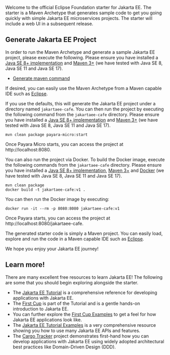 Welcome to the official Eclipse Foundation starter for Jakarta EE. The starter is a Maven Archetype that generates sample code to get you going quickly with simple Jakarta EE microservices projects. The starter will include a web UI in a subsequent release.

## Generate Jakarta EE Project
In order to run the Maven Archetype and generate a sample Jakarta EE project, please execute the following. Please ensure you have installed a [Java SE 8+ implementation](https://adoptium.net/?variant=openjdk8) and [Maven 3+](https://maven.apache.org/download.cgi) (we have tested with Java SE 8, Java SE 11 and Java SE 17).


- [Generate maven command](./starter.html)


If desired, you can easily use the Maven Archetype from a Maven capable IDE such as [Eclipse](https://www.eclipse.org/ide).

If you use the defaults, this will generate the Jakarta EE project under a directory named `jakartaee-cafe`. You can then run the project by executing the following command from the `jakartaee-cafe` directory. Please ensure you have installed a [Java SE 8+ implementation](https://adoptium.net/?variant=openjdk8) and [Maven 3+](https://maven.apache.org/download.cgi) (we have tested with Java SE 8, Java SE 11 and Java SE 17).

```
mvn clean package payara-micro:start
```

Once Payara Micro starts, you can access the project at http://localhost:8080.

You can also run the project via Docker. To build the Docker image, execute the following commands from the `jakartaee-cafe` directory. Please ensure you have installed a [Java SE 8+ implementation](https://adoptium.net/?variant=openjdk8), [Maven 3+](https://maven.apache.org/download.cgi) and [Docker](https://docs.docker.com/get-docker/) (we have tested with Java SE 8, Java SE 11 and Java SE 17). 

```
mvn clean package
docker build -t jakartaee-cafe:v1 .
```

You can then run the Docker image by executing:

```
docker run -it --rm -p 8080:8080 jakartaee-cafe:v1
```

Once Payara starts, you can access the project at http://localhost:8080/jakartaee-cafe.

The generated starter code is simply a Maven project. You can easily load, explore and run the code in a Maven capable IDE such as [Eclipse](https://www.eclipse.org/ide).

We hope you enjoy your Jakarta EE journey!

## Learn more!
There are many excellent free resources to learn Jakarta EE! The following are some that you should begin exploring alongside the starter.

* The [Jakarta EE Tutorial](https://eclipse-ee4j.github.io/jakartaee-tutorial) is a comprehensive reference for developing applications with Jakarta EE.
* The [First Cup](https://eclipse-ee4j.github.io/jakartaee-firstcup/) is part of the Tutorial and is a gentle hands-on introduction to Jakarta EE.
* You can further explore the [First Cup Examples](https://github.com/eclipse-ee4j/jakartaee-firstcup-examples) to get a feel for how Jakarta EE applications look like.
* The [Jakarta EE Tutorial Examples](https://github.com/eclipse-ee4j/jakartaee-tutorial-examples) is a very comprehensive resource showing you how to use many Jakarta EE APIs and features.
* The [Cargo Tracker](https://eclipse-ee4j.github.io/cargotracker/) project demonstrates first-hand how you can develop applications with Jakarta EE using widely adopted architectural best practices like Domain-Driven Design (DDD).
